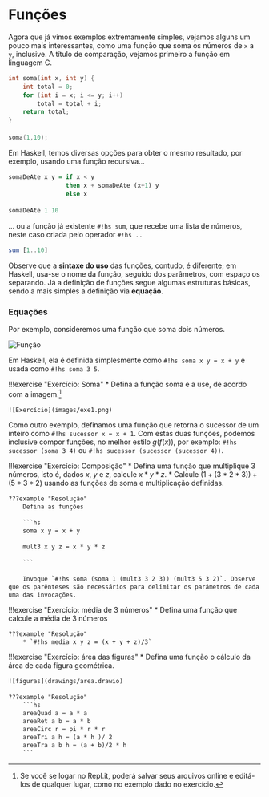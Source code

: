 # Funções
Agora que já vimos exemplos extremamente simples, vejamos alguns um pouco mais interessantes, como uma função que soma os números de `x` a `y`, inclusive.
A título de comparação, vejamos primeiro a função em linguagem C.

```c
int soma(int x, int y) {
    int total = 0;
    for (int i = x; i <= y; i++)
        total = total + i;
    return total;
}

soma(1,10);
```

Em Haskell, temos diversas opções para obter o mesmo resultado, por exemplo, usando uma função recursiva...

```Haskell
somaDeAte x y = if x < y
                then x + somaDeAte (x+1) y
                else x

somaDeAte 1 10
```

... ou a função já existente `#!hs sum`, que recebe uma lista de números, neste caso criada pelo operador `#!hs ..`

```hs
sum [1..10]
```

Observe que a **sintaxe do uso** das funções, contudo, é diferente; em Haskell, usa-se o nome da função, seguido dos parâmetros, com espaço os separando.
Já a definição de funções segue algumas estruturas básicas, sendo a mais simples a definição via **equação**.

### Equações

Por exemplo, consideremos uma função que soma dois números.

![Função](drawings/function.drawio#3)

Em Haskell, ela é definida simplesmente como `#!hs soma x y = x + y` e usada como `#!hs soma 3 5`.

!!!exercise "Exercício: Soma"
    * Defina a função soma e a use, de acordo com a imagem.[^replit2]

    ![Exercício](images/exe1.png)

[^replit2]: Se você se logar no Repl.it, poderá salvar seus arquivos online e editá-los de qualquer lugar, como no exemplo dado no exercício.


Como outro exemplo, definamos uma função que retorna o sucessor de um inteiro como `#!hs sucessor x = x + 1`.
Com estas duas funções, podemos inclusive compor funções, no melhor estilo $g(f(x))$, por exemplo: `#!hs sucessor (soma 3 4)` ou `#!hs sucessor (sucessor (sucessor 4))`.

!!!exercise "Exercício: Composição"
    * Defina uma função que multiplique 3 números, isto é, dados $x$, $y$ e $z$, calcule $x*y*z$.
    * Calcule $(1 + (3 * 2 * 3)) + (5 * 3 * 2)$ usando as funções de soma e multiplicação definidas.

    ???example "Resolução"
        Defina as funções

        ```hs
        soma x y = x + y
        
        mult3 x y z = x * y * z

        ```

        Invoque `#!hs soma (soma 1 (mult3 3 2 3)) (mult3 5 3 2)`. Observe que os parênteses são necessários para delimitar os parâmetros de cada uma das invocações.

!!!exercise "Exercício: média de 3 números"
    * Defina uma função que calcule a média de 3 números

    ???example "Resolução"
        * `#!hs media x y z = (x + y + z)/3`

!!!exercise "Exercício: área das figuras"
    * Defina uma função o cálculo da área de cada figura geométrica.

    ![figuras](drawings/area.drawio)

    ???example "Resolução"
        ```hs
        areaQuad a = a * a
        areaRet a b = a * b
        areaCirc r = pi * r * r
        areaTri a h = (a * h )/ 2
        areaTra a b h = (a + b)/2 * h
        ```